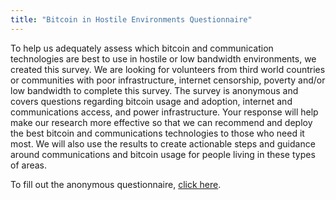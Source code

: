 ```yaml
---
title: "Bitcoin in Hostile Environments Questionnaire"
---
```


To help us adequately assess which bitcoin and communication technologies are best to use in hostile or low bandwidth environments, we created this survey. We are looking for volunteers from third world countries or communities with poor infrastructure, internet censorship, poverty and/or low bandwidth to complete this survey. The survey is anonymous and covers questions regarding bitcoin usage and adoption, internet and communications access, and power infrastructure. Your response will help make our research more effective so that we can recommend and deploy the best bitcoin and communications technologies to those who need it most. We will also use the results to create actionable steps and guidance around communications and bitcoin usage for people living in these types of areas.

To fill out the anonymous questionnaire, [click here](https://cryptpad.fr/form/#/3/form/view/7c6b79e96ff5ef274885204cd58412fd/).
